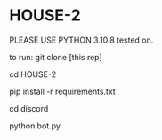 # HOUSE-2
PLEASE USE PYTHON 3.10.8 tested on. 

to run:
git clone [this rep]

cd HOUSE-2

pip install -r requirements.txt

cd discord

python bot.py

